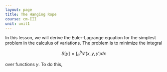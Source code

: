 ```yaml
---
layout: page
title: The Hanging Rope
course: cm-III
unit: unit1
---
```


In this lesson, we will derive the Euler-Lagrange equation for the simplest problem in the calculus of variations. The problem is to minimize the integral

$$S[y] = \int_a^b \mathcal{L}(x,y,y') dx $$

over functions $y$. To do this, 
